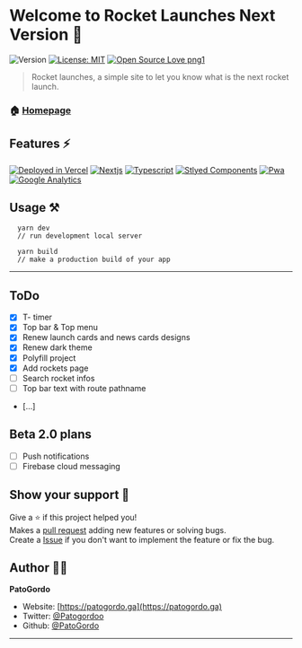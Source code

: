 # Welcome to Rocket Launches Next Version 👋
![Version](https://img.shields.io/badge/Version-Beta_1.1.2-blue.svg?cacheSeconds=2592000)
[![License: MIT](https://img.shields.io/badge/License-MIT-purple.svg)](#)
[![Open Source Love png1](https://badges.frapsoft.com/os/v1/open-source.png?v=103)](https://github.com/ellerbrock/open-source-badges/)

> Rocket launches, a simple site to let you know what is the next rocket launch.
### 🏠 [Homepage](https://rocketlaunches.ga/)

## Features :zap:
[![Deployed in Vercel](https://img.shields.io/badge/Vercel-000000?style=for-the-badge&logo=vercel&logoColor=white)](https://rocketlaunches.ga)
[![Nextjs](	https://img.shields.io/badge/next.js-000000?style=for-the-badge&logo=Next.js&logoColor=white)](https://nextjs.org/)
[![Typescript](	https://img.shields.io/badge/TypeScript-007ACC?style=for-the-badge&logo=typescript&logoColor=white)](https://www.typescriptlang.org/)
[![Stlyed Components](https://img.shields.io/badge/styled--components-DB7093?style=for-the-badge&logo=styled-components&logoColor=white)](https://styled-components.com/)
[![Pwa](https://img.shields.io/badge/Pwa-35495E?style=for-the-badge&logo=pwa&logoColor=4FC08D)](https://web.dev/progressive-web-apps/)
[![Google Analytics](https://img.shields.io/badge/Google%20Analytics-E37400?style=for-the-badge&logo=google%20analytics&logoColor=white)](https://analytics.google.com/)

## Usage :hammer_and_pick:
```
  yarn dev
  // run development local server

  yarn build
  // make a production build of your app
```
***

## ToDo
- [x] T- timer
- [x] Top bar & Top menu
- [x] Renew launch cards and news cards designs
- [x] Renew dark theme
- [x] Polyfill project
- [x] Add rockets page
- [ ] Search rocket infos
- [ ] Top bar text with route pathname
- [...]

## Beta 2.0 plans
- [ ] Push notifications
- [ ] Firebase cloud messaging

## Show your support :handshake:

Give a ⭐️ if this project helped you!<br>
Makes a [pull request](https://github.com/PatoGordo/Rocket-Launches/pulls) adding new features or solving bugs. <br>
Create a [Issue](https://github.com/PatoGordo/Rocket-Launches/issues) if you don't want to implement the feature or fix the bug. <br>

## Author :technologist:

**PatoGordo**

* Website: [https://patogordo.ga](https://patogordo.ga) <br>
* Twitter: [@Patogordoo](https://twitter.com/Patogordoo) <br>
* Github: [@PatoGordo](https://github.com/PatoGordo) <br>

***

